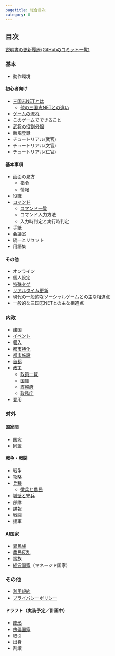 ```yaml
---
pagetitle: 総合目次
category: 0
---
```


## 目次

[説明書の更新履歴(GitHubのコミット一覧)](https://github.com/kmycode/sangokukmy-doc/commits/master)

### 基本
* 動作環境

#### 初心者向け
* [三国志NETとは](bas-about.html)
  * [他の三国志NETとの違い](bas-differences.html)
* [ゲームの流れ](bas-cycle.html)
* このゲームでできること
* [武将の役割分担](bas-jobs.html)
* 新規登録
* チュートリアル(武官)
* チュートリアル(文官)
* チュートリアル(仁官)

#### 基本事項
* 画面の見方
  * 指令
  * 情報
* 役職
* [コマンド](bas-command.html)
  * [コマンド一覧](bas-commands.html)
  * コマンド入力方法
  * 入力時判定と実行時判定
* 手紙
* 会議室
* 統一とリセット
* 用語集

#### その他
* オンライン
* 個人設定
* [特殊タグ](bas-tags.html)
* [リアルタイム更新](bas-realtime.html)
* 現代の一般的なソーシャルゲームとの主な相違点
* 一般的な三国志NETとの主な相違点

### 内政
* 建国
* [イベント](dom-event.html)
* [収入](dom-income.html)
* [都市特化](dom-towntype.html)
* [都市施設](dom-townbuilding.html)
* [首都](dom-capital.html)
* [政策](dom-policy.html)
  * [政策一覧](dom-policies.html)
  * [国庫](dom-storage.html)
  * [諜報府](dom-scouters.html)
  * [政務庁](dom-secretaries.html)
* 登用

### 対外
#### 国家間
* 国宛
* 同盟

#### 戦争・戦闘
* 戦争
* [攻略](dip-townwar.html)
* [兵種](dip-soldiers.html)
  * [徴兵と農民](dip-getsol.html)
* [城壁と守兵](dip-wallguards.html)
* 部隊
* 諜報
* 戦闘
* 援軍

#### AI国家
* [異民族](dip-terrorist.html)
* [農民反乱](dip-farmer.html)
* 蛮族
* [経営国家](dip-managed.html)（マネージド国家）

### その他
* [利用規約](oth-termsofservice.html)
* [プライバシーポリシー](oth-privacypolicy.html)

#### ドラフト（実装予定／計画中）
* [陣形](dip-formation.html)
* [傀儡国家](dip-puppet.html)
* 取引
* 出身
* 割譲

